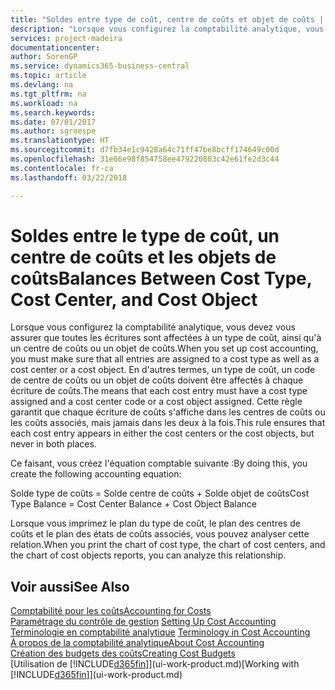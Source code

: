 ```yaml
---
title: "Soldes entre type de coût, centre de coûts et objet de coûts | Microsoft Docs"
description: "Lorsque vous configurez la comptabilité analytique, vous devez vous assurer que toutes les écritures sont affectées à un type de coût, ainsi qu'à un centre de coûts ou un objet de coûts. En d'autres termes, un type de coût, un code de centre de coûts ou un objet de coûts doivent être affectés à chaque écriture de coûts. Cette règle garantit que chaque écriture de coûts s'affiche dans les centres de coûts ou les coûts associés, mais jamais dans les deux à la fois."
services: project-madeira
documentationcenter: 
author: SorenGP
ms.service: dynamics365-business-central
ms.topic: article
ms.devlang: na
ms.tgt_pltfrm: na
ms.workload: na
ms.search.keywords: 
ms.date: 07/01/2017
ms.author: sgroespe
ms.translationtype: HT
ms.sourcegitcommit: d7fb34e1c9428a64c71ff47be8bcff174649c00d
ms.openlocfilehash: 31e66e98f854758ee479220803c42e61fe2d3c44
ms.contentlocale: fr-ca
ms.lasthandoff: 03/22/2018

---
```

# <a name="balances-between-cost-type-cost-center-and-cost-object"></a><span data-ttu-id="b7f12-105">Soldes entre le type de coût, un centre de coûts et les objets de coûts</span><span class="sxs-lookup"><span data-stu-id="b7f12-105">Balances Between Cost Type, Cost Center, and Cost Object</span></span>
<span data-ttu-id="b7f12-106">Lorsque vous configurez la comptabilité analytique, vous devez vous assurer que toutes les écritures sont affectées à un type de coût, ainsi qu'à un centre de coûts ou un objet de coûts.</span><span class="sxs-lookup"><span data-stu-id="b7f12-106">When you set up cost accounting, you must make sure that all entries are assigned to a cost type as well as a cost center or a cost object.</span></span> <span data-ttu-id="b7f12-107">En d'autres termes, un type de coût, un code de centre de coûts ou un objet de coûts doivent être affectés à chaque écriture de coûts.</span><span class="sxs-lookup"><span data-stu-id="b7f12-107">The means that each cost entry must have a cost type assigned and a cost center code or a cost object assigned.</span></span> <span data-ttu-id="b7f12-108">Cette règle garantit que chaque écriture de coûts s'affiche dans les centres de coûts ou les coûts associés, mais jamais dans les deux à la fois.</span><span class="sxs-lookup"><span data-stu-id="b7f12-108">This rule ensures that each cost entry appears in either the cost centers or the cost objects, but never in both places.</span></span>  

 <span data-ttu-id="b7f12-109">Ce faisant, vous créez l'équation comptable suivante :</span><span class="sxs-lookup"><span data-stu-id="b7f12-109">By doing this, you create the following accounting equation:</span></span>  

 <span data-ttu-id="b7f12-110">Solde type de coûts = Solde centre de coûts + Solde objet de coûts</span><span class="sxs-lookup"><span data-stu-id="b7f12-110">Cost Type Balance = Cost Center Balance + Cost Object Balance</span></span>  

 <span data-ttu-id="b7f12-111">Lorsque vous imprimez le plan du type de coût, le plan des centres de coûts et le plan des états de coûts associés, vous pouvez analyser cette relation.</span><span class="sxs-lookup"><span data-stu-id="b7f12-111">When you print the chart of cost type, the chart of cost centers, and the chart of cost objects reports, you can analyze this relationship.</span></span>  

## <a name="see-also"></a><span data-ttu-id="b7f12-112">Voir aussi</span><span class="sxs-lookup"><span data-stu-id="b7f12-112">See Also</span></span>  
[<span data-ttu-id="b7f12-113">Comptabilité pour les coûts</span><span class="sxs-lookup"><span data-stu-id="b7f12-113">Accounting for Costs</span></span>](finance-manage-cost-accounting.md)  
 <span data-ttu-id="b7f12-114">[Paramétrage du contrôle de gestion](finance-set-up-cost-accounting.md) </span><span class="sxs-lookup"><span data-stu-id="b7f12-114">[Setting Up Cost Accounting](finance-set-up-cost-accounting.md) </span></span>  
 <span data-ttu-id="b7f12-115">[Terminologie en comptabilité analytique](finance-terminology-in-cost-accounting.md) </span><span class="sxs-lookup"><span data-stu-id="b7f12-115">[Terminology in Cost Accounting](finance-terminology-in-cost-accounting.md) </span></span>  
 [<span data-ttu-id="b7f12-116">À propos de la comptabilité analytique</span><span class="sxs-lookup"><span data-stu-id="b7f12-116">About Cost Accounting</span></span>](finance-about-cost-accounting.md)  
 [<span data-ttu-id="b7f12-117">Création des budgets des coûts</span><span class="sxs-lookup"><span data-stu-id="b7f12-117">Creating Cost Budgets</span></span>](finance-create-cost-budgets.md)  
 <span data-ttu-id="b7f12-118">[Utilisation de [!INCLUDE[d365fin](includes/d365fin_md.md)]](ui-work-product.md)</span><span class="sxs-lookup"><span data-stu-id="b7f12-118">[Working with [!INCLUDE[d365fin](includes/d365fin_md.md)]](ui-work-product.md)</span></span>

